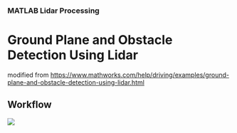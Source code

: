 ### MATLAB Lidar Processing
# Ground Plane and Obstacle Detection Using Lidar

modified from https://www.mathworks.com/help/driving/examples/ground-plane-and-obstacle-detection-using-lidar.html

## Workflow
<img src="markdownmonstericon.png">
